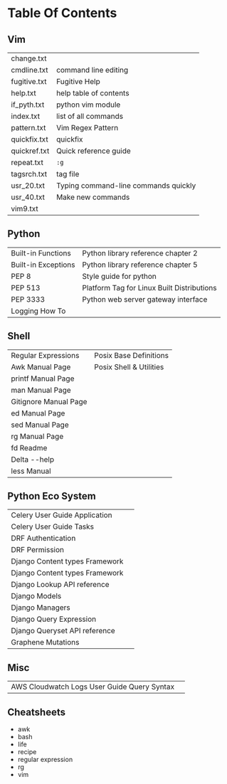 # Table Of Contents

## Vim

|              |                                      |
| ------------ | ------------------------------------ |
| change.txt   |                                      |
| cmdline.txt  | command line editing                 |
| fugitive.txt | Fugitive Help                        |
| help.txt     | help table of contents               |
| if_pyth.txt  | python vim module                    |
| index.txt    | list of all commands                 |
| pattern.txt  | Vim Regex Pattern                    |
| quickfix.txt | quickfix                             |
| quickref.txt | Quick reference guide                |
| repeat.txt   | `:g`                                 |
| tagsrch.txt  | tag file                             |
| usr_20.txt   | Typing command-line commands quickly |
| usr_40.txt   | Make new commands                    |
| vim9.txt     |                                      |

## Python

|                     |                                            |
| ------------------- | ------------------------------------------ |
| Built-in Functions  | Python library reference chapter 2         |
| Built-in Exceptions | Python library reference chapter 5         |
| PEP 8               | Style guide for python                     |
| PEP 513             | Platform Tag for Linux Built Distributions |
| PEP 3333            | Python web server gateway interface        |
| Logging How To      |                                            |

## Shell

|                       |                         |
| --------------------- | ----------------------- |
| Regular Expressions   | Posix Base Definitions  |
| Awk Manual Page       | Posix Shell & Utilities |
| printf Manual Page    |                         |
| man Manual Page       |                         |
| Gitignore Manual Page |                         |
| ed Manual Page        |                         |
| sed Manual Page       |                         |
| rg Manual Page        |                         |
| fd Readme             |                         |
| Delta --help          |                         |
| less Manual           |                         |

## Python Eco System

|                                |     |
| ------------------------------ | --- |
| Celery User Guide Application  |     |
| Celery User Guide Tasks        |     |
| DRF Authentication             |     |
| DRF Permission                 |     |
| Django Content types Framework |     |
| Django Content types Framework |     |
| Django Lookup API reference    |     |
| Django Models                  |     |
| Django Managers                |     |
| Django Query Expression        |     |
| Django Queryset API reference  |     |
| Graphene Mutations             |     |

## Misc

|                                             |     |
| ------------------------------------------- | --- |
| AWS Cloudwatch Logs User Guide Query Syntax |     |

## Cheatsheets

- awk
- bash
- life
- recipe
- regular expression
- rg
- vim
